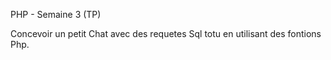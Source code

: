 PHP - Semaine 3 (TP)

Concevoir un petit Chat avec des requetes Sql totu en utilisant des
fontions Php.